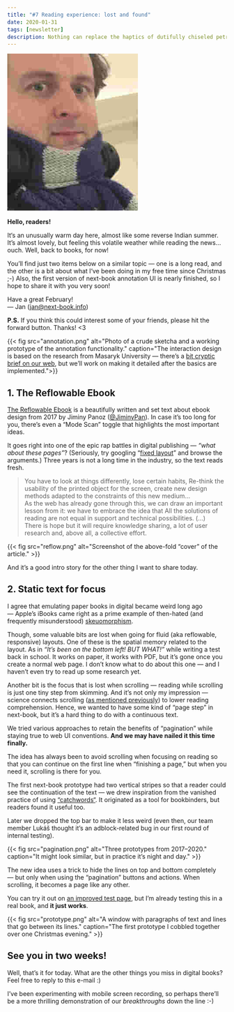 ```yaml
---
title: "#7 Reading experience: lost and found"
date: 2020-01-31
tags: [newsletter]
description: Nothing can replace the haptics of dutifully chiseled petroglyphs.
---
```


<img src="me.jpg" class="me">

**Hello, readers!**

It‘s an unusually warm day here, almost like some reverse Indian summer. It’s almost lovely, but feeling this volatile weather while reading the news… ouch. Well, back to books, for now!

You’ll find just two items below on a similar topic — one is a long read, and the other is a bit about what I‘ve been doing in my free time since Christmas ;-) Also, the first version of next-book annotation UI is nearly finished, so I hope to share it with you very soon!

Have a great February!  
— Jan ([jan@next-book.info](mailto:jan@next-book.info))

**P.S.** If you think this could interest some of your friends, please hit the forward button. Thanks! <3

{{< fig
  src="annotation.png"
  alt="Photo of a crude sketcha and a working prototype of the annotation functionality."
  caption="The interaction design is based on the research from Masaryk University — there’s a [bit cryptic brief on our web](/articles/annotation/), but we’ll work on making it detailed after the basics are implemented.">}}

## 1\. The Reflowable Ebook

[The Reflowable Ebook](https://dauwhe.github.io/reflow/) is a beautifully written and set text about ebook design from 2017 by Jiminy Panoz ([@JiminyPan](https://twitter.com/JiminyPan)). In case it’s too long for you, there’s even a “Mode Scan” toggle that highlights the most important ideas.

It goes right into one of the epic rap battles in digital publishing — *“what about these pages”*? (Seriously, try googling “[fixed layout](https://duckduckgo.com/?q=fixed+layout)” and browse the arguments.) Three years is not a long time in the industry, so the text reads fresh.

> You have to look at things differently, lose certain habits, Re-think the usability of the printed object for the screen, create new design methods adapted to the constraints of this new medium…  
> As the web has already gone through this, we can draw an important lesson from it: we have to embrace the idea that All the solutions of reading are not equal in support and technical possibilities. (…)  
> There is hope but it will require knowledge sharing, a lot of user research and, above all, a collective effort.

{{< fig
  src="reflow.png"
  alt="Screenshot of the above-fold “cover” of the article." >}}

And it’s a good intro story for the other thing I want to share today.

## 2\. Static text for focus

I agree that emulating paper books in digital became weird long ago — Apple’s iBooks came right as a prime example of then-hated (and frequently misunderstood) [skeuomorphism](https://en.wikipedia.org/wiki/Skeuomorph).

Though, some valuable bits are lost when going for fluid (aka reflowable, responsive) layouts. One of these is the spatial memory related to the layout. As in _“It’s been on the bottom left! BUT WHAT!”_ while writing a test back in school. It works on paper, it works with PDF, but it’s gone once you create a normal web page. I don’t know what to do about this one — and I haven’t even try to read up some research yet.

Another bit is the focus that is lost when scrolling — reading while scrolling is just one tiny step from skimming. And it’s not only my impression — science connects scrolling ([as mentioned previously](https://www.scientificamerican.com/article/reading-paper-screens/)) to lower reading comprehension. Hence, we wanted to have some kind of “page step” in next-book, but it’s a hard thing to do with a continuous text.

We tried various approaches to retain the benefits of “pagination” while staying true to web UI conventions. **And we may have nailed it this time finally.**

The idea has always been to avoid scrolling when focusing on reading so that you can continue on the first line when “finishing a page,” but when you need it, scrolling is there for you.

The first next-book prototype had two vertical stripes so that a reader could see the continuation of the text — we drew inspiration from the vanished practice of using [“catchwords“](https://en.wikipedia.org/wiki/Catchword). It originated as a tool for bookbinders, but readers found it useful too.

Later we dropped the top bar to make it less weird (even then, our team member Lukáš thought it’s an adblock-related bug in our first round of internal testing).

{{< fig
  src="pagination.png"
  alt="Three prototypes from 2017–2020."
  caption="It might look similar, but in practice it’s night and day." >}}

The new idea uses a trick to hide the lines on top and bottom completely — but only when using the “pagination” buttons and actions. When scrolling, it becomes a page like any other.

You can try it out on [an improved test page](https://tmp.jan-martinek.com/test3.html), but I’m already testing this in a real book, and **it just works**.

{{< fig
  src="prototype.png"
  alt="A window with paragraphs of text and lines that go between its lines."
  caption="The first prototype I cobbled together over one Christmas evening." >}}

## See you in two weeks!

Well, that’s it for today. What are the other things you miss in digital books? Feel free to reply to this e-mail :)

I’ve been experimenting with mobile screen recording, so perhaps there’ll be a more thrilling demonstration of our *breakthroughs* down the line :-)
